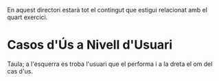 En aquest directori estarà tot el contingut que estigui relacionat amb el quart exercici.
# Casos d'Ús a Nivell d'Usuari
Taula; a l'esquerra es troba l'usuari que el performa i a la dreta el om del cas d'us.
